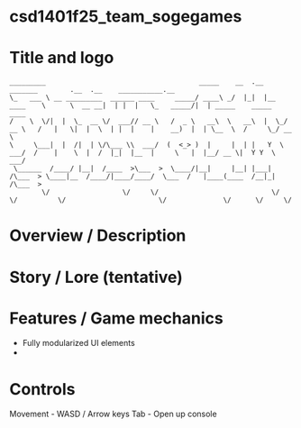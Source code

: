 # csd1401f25_team_sogegames

# Title and logo
```
_________                                      _____    __  .__              _______        .__  .__    ___________.__                         
\_   ___ \ __ _________  ______ ____     _____/ ____\ _/  |_|  |__   ____    \      \  __ __|  | |  |   \_   _____/|  | _____    _____   ____  
/    \  \/|  |  \_  __ \/  ___// __ \   /  _ \   __\  \   __\  |  \_/ __ \   /   |   \|  |  \  | |  |    |    __)  |  | \__  \  /     \_/ __ \ 
\     \___|  |  /|  | \/\___ \\  ___/  (  <_> )  |     |  | |   Y  \  ___/  /    |    \  |  /  |_|  |__  |     \   |  |__/ __ \|  Y Y  \  ___/ 
 \______  /____/ |__|  /____  >\___  >  \____/|__|     |__| |___|  /\___  > \____|__  /____/|____/____/  \___  /   |____(____  /__|_|  /\___  >
        \/                  \/     \/                            \/     \/          \/                       \/              \/      \/     \/ 
```
# Overview / Description

# Story / Lore (tentative)

# Features / Game mechanics
- Fully modularized UI elements
- 

# Controls
Movement - WASD / Arrow keys
Tab - Open up console
